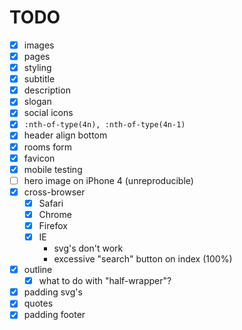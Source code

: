 # TODO

- [x] images
- [x] pages
- [x] styling
- [x] subtitle
- [x] description
- [x] slogan
- [x] social icons
- [x] `:nth-of-type(4n), :nth-of-type(4n-1)`
- [x] header align bottom
- [x] rooms form
- [x] favicon
- [x] mobile testing
- [ ] hero image on iPhone 4 (unreproducible)
- [x] cross-browser
	- [x] Safari
	- [x] Chrome
	- [x] Firefox
	- [x] IE
		* svg's don't work
		* excessive "search" button on index (100%)
- [x] outline
	- [x] what to do with "half-wrapper"?
- [x] padding svg's
- [x] quotes
- [x] padding footer
